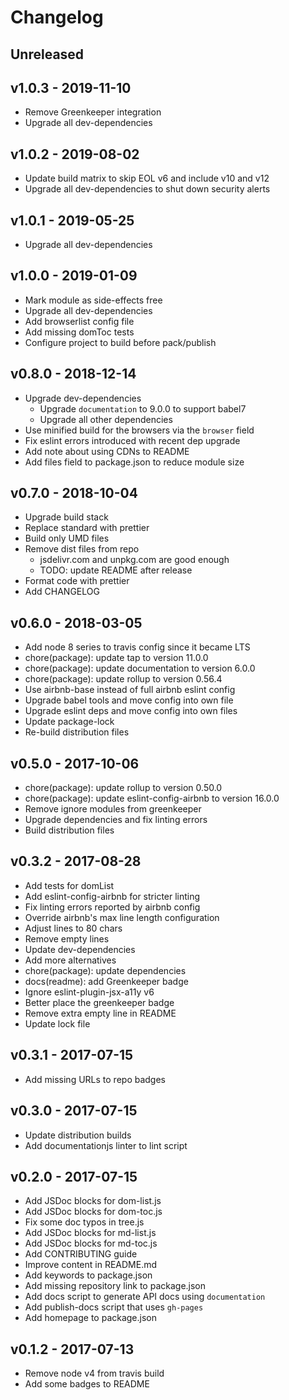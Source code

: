 Changelog
=========

## Unreleased


## v1.0.3 - 2019-11-10

- Remove Greenkeeper integration
- Upgrade all dev-dependencies


## v1.0.2 - 2019-08-02

- Update build matrix to skip EOL v6 and include v10 and v12
- Upgrade all dev-dependencies to shut down security alerts


## v1.0.1 - 2019-05-25

- Upgrade all dev-dependencies


## v1.0.0 - 2019-01-09

- Mark module as side-effects free
- Upgrade all dev-dependencies
- Add browserlist config file
- Add missing domToc tests
- Configure project to build before pack/publish


## v0.8.0 - 2018-12-14

- Upgrade dev-dependencies
  * Upgrade `documentation` to 9.0.0 to support babel7
  * Upgrade all other dependencies
- Use minified build for the browsers via the `browser` field
- Fix eslint errors introduced with recent dep upgrade
- Add note about using CDNs to README
- Add files field to package.json to reduce module size


## v0.7.0 - 2018-10-04

- Upgrade build stack
- Replace standard with prettier
- Build only UMD files
- Remove dist files from repo
  * jsdelivr.com and unpkg.com are good enough
  * TODO: update README after release
- Format code with prettier
- Add CHANGELOG


## v0.6.0 - 2018-03-05

- Add node 8 series to travis config since it became LTS
- chore(package): update tap to version 11.0.0
- chore(package): update documentation to version 6.0.0
- chore(package): update rollup to version 0.56.4
- Use airbnb-base instead of full airbnb eslint config
- Upgrade babel tools and move config into own file
- Upgrade eslint deps and move config into own files
- Update package-lock
- Re-build distribution files


## v0.5.0 - 2017-10-06

- chore(package): update rollup to version 0.50.0
- chore(package): update eslint-config-airbnb to version 16.0.0
- Remove ignore modules from greenkeeper
- Upgrade dependencies and fix linting errors
- Build distribution files


## v0.3.2 - 2017-08-28

- Add tests for domList
- Add eslint-config-airbnb for stricter linting
- Fix linting errors reported by airbnb config
- Override airbnb's max line length configuration
- Adjust lines to 80 chars
- Remove empty lines
- Update dev-dependencies
- Add more alternatives
- chore(package): update dependencies
- docs(readme): add Greenkeeper badge
- Ignore eslint-plugin-jsx-a11y v6
- Better place the greenkeeper badge
- Remove extra empty line in README
- Update lock file


## v0.3.1 - 2017-07-15

- Add missing URLs to repo badges


## v0.3.0 - 2017-07-15

- Update distribution builds
- Add documentationjs linter to lint script


## v0.2.0 - 2017-07-15

- Add JSDoc blocks for dom-list.js
- Add JSDoc blocks for dom-toc.js
- Fix some doc typos in tree.js
- Add JSDoc blocks for md-list.js
- Add JSDoc blocks for md-toc.js
- Add CONTRIBUTING guide
- Improve content in README.md
- Add keywords to package.json
- Add missing repository link to package.json
- Add docs script to generate API docs using `documentation`
- Add publish-docs script that uses `gh-pages`
- Add homepage to package.json


## v0.1.2 - 2017-07-13

- Remove node v4 from travis build
- Add some badges to README
